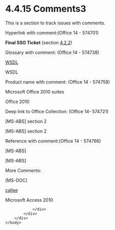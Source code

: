 <html dir="LTR" xmlns:mshelp="http://msdn.microsoft.com/mshelp" xmlns:ddue="http://ddue.schemas.microsoft.com/authoring/2003/5" xmlns:xlink="http://www.w3.org/1999/xlink" xmlns:tool="http://www.microsoft.com/tooltip">
    <head>
        <meta http-equiv="Content-Type" content="text/html; CHARSET=utf-8"></meta>
        <meta name="save" content="history"></meta>
        <title>4.4.15 Comments3</title>
        <xml>
            <mshelp:toctitle title="4.4.15 Comments3"></mshelp:toctitle>
            <mshelp:rltitle title="[MS-CANARYBLOCK]: Comments3"></mshelp:rltitle>
            <mshelp:keyword index="A" term="d28463aa-88ff-4ca1-8ce4-082a207bd16b"></mshelp:keyword>
            <mshelp:attr name="DCSext.ContentType" value="open specification"></mshelp:attr>
            <mshelp:attr name="AssetID" value="d28463aa-88ff-4ca1-8ce4-082a207bd16b"></mshelp:attr>
            <mshelp:attr name="TopicType" value="kbRef"></mshelp:attr>
            <mshelp:attr name="DCSext.Title" value="[MS-CANARYBLOCK]: Comments3" />
        </xml>
    </head>
    <body>
        <div id="header">
            <h1 class="heading">4.4.15 Comments3</h1>
        </div>
        <div id="mainSection">
            <div id="mainBody">
                <div id="allHistory" class="saveHistory"></div>
                <div id="sectionSection0" class="section" name="collapseableSection">
                    

<p>This is a section to track issues with comments.</p>

<p>Hyperlink with comment:(Office 14 - 574701)</p>

<p><b>Final SSO Ticket</b> (section <a href="a216dd15-2641-4bcb-9f22-a9d5b67a8970.htm">4.2.2</a>)</p>

<p>Glossary with comment: (Office 14 - 574738)</p>

<p><a href="f6104033-4e55-48ec-9da1-1b5b736b4dec.htm#gt_5a824664-0858-4b09-b852-83baf4584efa">WSDL</a></p>

<p>WSDL</p>

<p>Product name with comment: (Office 14 - 574758)</p>

<p>Microsoft Office 2010 suites</p>

<p>Office 2010</p>

<p>Deep link to Office Collection: (Office 14-<b> </b>574721)</p>

<p><mshelp:link keywords="ddc59abf-1f42-4935-9b72-5314665dbcff" tabindex="0">[MS-ABS]</mshelp:link>
section <mshelp:link keywords="53a2aff1-da2a-4c51-8384-aeb900437a3b" tabindex="0">2</mshelp:link></p>

<p>[MS-ABS] section 2</p>

<p>Reference with comment:(Office 14 - 574766) </p>

<p>[MS-ABS]</p>

<p>[MS-ABS]</p>

<p>More Comments:</p>

<p><mshelp:link keywords="ccd7b486-7881-484c-a137-51170af7cc22" tabindex="0">[MS-DOC]</mshelp:link></p>

<p><a href="f6104033-4e55-48ec-9da1-1b5b736b4dec.htm#gt_63989f3f-3d78-40e9-ad8c-bd6f122b8afb">callee</a></p>

<p>Microsoft Access 2010</p>


                </div>
            </div>
        </div>
    </body>
</html>